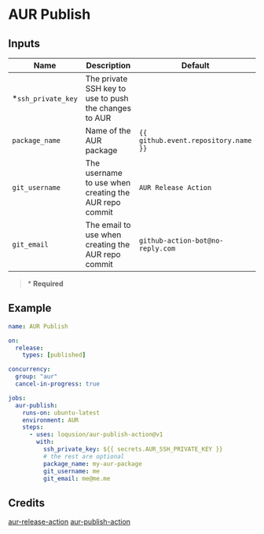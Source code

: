 # AUR Publish

## Inputs

| Name                | Description                                           | Default                              |
| ------------------- | ----------------------------------------------------- | ------------------------------------ |
| \*`ssh_private_key` | The private SSH key to use to push the changes to AUR |                                      |
| `package_name`      | Name of the AUR package                               | `{{ github.event.repository.name }}` |
| `git_username`      | The username to use when creating the AUR repo commit | `AUR Release Action`                 |
| `git_email`         | The email to use when creating the AUR repo commit    | `github-action-bot@no-reply.com`     |

> \* **Required**

## Example

```yaml
name: AUR Publish

on:
  release:
    types: [published]

concurrency:
  group: "aur"
  cancel-in-progress: true

jobs:
  aur-publish:
    runs-on: ubuntu-latest
    environment: AUR
    steps:
      - uses: loqusion/aur-publish-action@v1
        with:
          ssh_private_key: ${{ secrets.AUR_SSH_PRIVATE_KEY }}
          # the rest are optional
          package_name: my-aur-package
          git_username: me
          git_email: me@me.me
```

## Credits

[aur-release-action](https://github.com/0x61nas/aur-release-action)
[aur-publish-action](https://github.com/zu1k/aur-publish-action)
